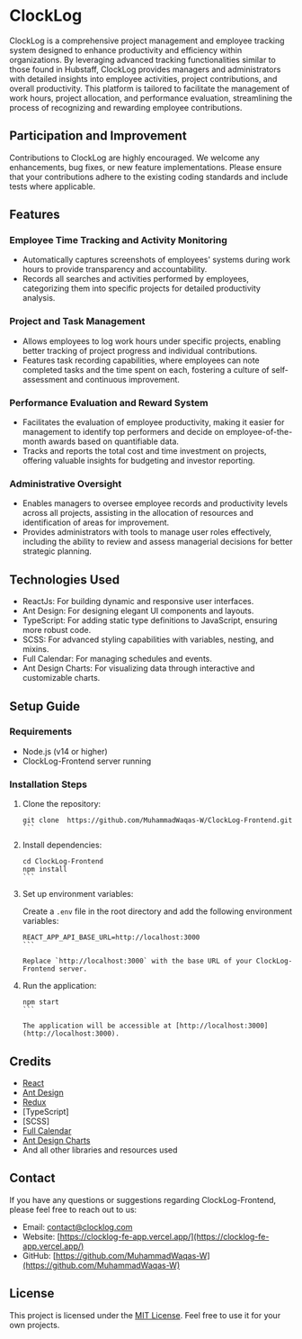 # ClockLog

ClockLog is a comprehensive project management and employee tracking system designed to enhance productivity and efficiency within organizations. By leveraging advanced tracking functionalities similar to those found in Hubstaff, ClockLog provides managers and administrators with detailed insights into employee activities, project contributions, and overall productivity. This platform is tailored to facilitate the management of work hours, project allocation, and performance evaluation, streamlining the process of recognizing and rewarding employee contributions.

## Participation and Improvement

Contributions to ClockLog are highly encouraged. We welcome any enhancements, bug fixes, or new feature implementations. Please ensure that your contributions adhere to the existing coding standards and include tests where applicable.

## Features

### Employee Time Tracking and Activity Monitoring

- Automatically captures screenshots of employees' systems during work hours to provide transparency and accountability.
- Records all searches and activities performed by employees, categorizing them into specific projects for detailed productivity analysis.

### Project and Task Management

- Allows employees to log work hours under specific projects, enabling better tracking of project progress and individual contributions.
- Features task recording capabilities, where employees can note completed tasks and the time spent on each, fostering a culture of self-assessment and continuous improvement.

### Performance Evaluation and Reward System

- Facilitates the evaluation of employee productivity, making it easier for management to identify top performers and decide on employee-of-the-month awards based on quantifiable data.
- Tracks and reports the total cost and time investment on projects, offering valuable insights for budgeting and investor reporting.

### Administrative Oversight

- Enables managers to oversee employee records and productivity levels across all projects, assisting in the allocation of resources and identification of areas for improvement.
- Provides administrators with tools to manage user roles effectively, including the ability to review and assess managerial decisions for better strategic planning.

## Technologies Used

- ReactJs: For building dynamic and responsive user interfaces.
- Ant Design: For designing elegant UI components and layouts.
- TypeScript: For adding static type definitions to JavaScript, ensuring more robust code.
- SCSS: For advanced styling capabilities with variables, nesting, and mixins.
- Full Calendar: For managing schedules and events.
- Ant Design Charts: For visualizing data through interactive and customizable charts.

## Setup Guide

### Requirements

- Node.js (v14 or higher)
- ClockLog-Frontend server running

### Installation Steps

1. Clone the repository:

   ````shell
   git clone  https://github.com/MuhammadWaqas-W/ClockLog-Frontend.git
   ```

   ````

2. Install dependencies:

   ````shell
   cd ClockLog-Frontend
   npm install
   ```

   ````

3. Set up environment variables:

   Create a `.env` file in the root directory and add the following environment variables:

   ````plaintext
   REACT_APP_API_BASE_URL=http://localhost:3000
   ```

   Replace `http://localhost:3000` with the base URL of your ClockLog-Frontend server.

   ````

4. Run the application:

   ````shell
   npm start
   ```

   The application will be accessible at [http://localhost:3000](http://localhost:3000).
   ````

## Credits

- [React](https://reactjs.org)
- [Ant Design](https://ant.design/)
- [Redux](https://redux.js.org)
- [TypeScript]
- [SCSS]
- [Full Calendar](https://fullcalendar.io/)
- [Ant Design Charts](https://ant-design-charts.antgroup.com/)
- And all other libraries and resources used

## Contact

If you have any questions or suggestions regarding ClockLog-Frontend, please feel free to reach out to us:

- Email: [contact@clocklog.com](mailto:contact@clocklog.com)
- Website: [https://clocklog-fe-app.vercel.app/](https://clocklog-fe-app.vercel.app/)
- GitHub: [https://github.com/MuhammadWaqas-W](https://github.com/MuhammadWaqas-W)

## License

This project is licensed under the [MIT License](LICENSE). Feel free to use it for your own projects.
